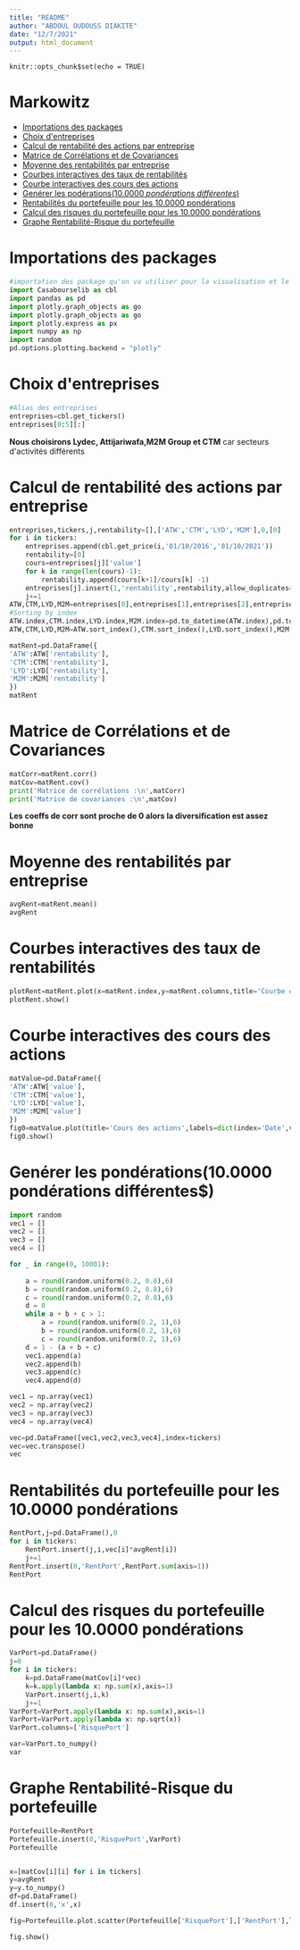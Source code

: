 ```yaml
---
title: "README"
author: "ABDOUL OUDOUSS DIAKITE"
date: "12/7/2021"
output: html_document
---
```


```{r setup, include=FALSE}
knitr::opts_chunk$set(echo = TRUE)
```


# Markowitz
- [Importations des packages](#Importations-des-packages)
- [Choix d'entreprises](#Choix-d'entreprises)
- [Calcul de rentabilité des actions par entreprise](#Calcul-de-rentabilité-des-actions-par-entreprise)
- [Matrice de Corrélations et de Covariances](#Matrice-de-Corrélations-et-de-Covariances)
- [Moyenne des rentabilités par entreprise](#Moyenne-des-rentabilités-par-entreprise)
- [Courbes interactives des taux de rentabilités](#Courbes-interactives-des-taux-de-rentabilités)
- [Courbe interactives des cours des actions](#Courbe-interactives-des-cours-des-actions)
- [Genérer les podérations($10.0000\; pondérations\;différentes$)](#Genérer-les-podérations($10.0000\;-pondérations\;différentes$))
- [Rentabilités du portefeuille pour les $10.0000$ pondérations](#Rentabilités-du-portefeuille-pour-les-$10.0000$-pondérations)
- [Calcul des risques du portefeuille pour les $10.0000$ pondérations](#Calcul-des-risques-du-portefeuille-pour-les-$10.0000$-pondérations)
- [Graphe Rentabilité-Risque du portefeuille](#Graphe-Rentabilité-Risque-du-portefeuille)

# Importations des packages

``` python
#importation des package qu'on va utiliser pour la visualisation et le traitement des données 
import Casabourselib as cbl
import pandas as pd 
import plotly.graph_objects as go
import plotly.graph_objects as go
import plotly.express as px
import numpy as np
import random
pd.options.plotting.backend = "plotly"
```

# Choix d'entreprises

```python
#Alias des entreprises
entreprises=cbl.get_tickers()
entreprises[0:5][:]
```

**Nous choisirons Lydec, Attijariwafa,M2M Group et CTM**
car secteurs d'activités différents

# Calcul de rentabilité des actions par entreprise

```python
entreprises,tickers,j,rentability=[],['ATW','CTM','LYD','M2M'],0,[0]
for i in tickers:
    entreprises.append(cbl.get_price(i,'01/10/2016','01/10/2021'))
    rentability=[0]
    cours=entreprises[j]['value']
    for k in range(len(cours)-1):
        rentability.append(cours[k+1]/cours[k] -1)
    entreprises[j].insert(1,'rentability',rentability,allow_duplicates=False)
    j+=1
ATW,CTM,LYD,M2M=entreprises[0],entreprises[1],entreprises[2],entreprises[3]
#Sorting by index
ATW.index,CTM.index,LYD.index,M2M.index=pd.to_datetime(ATW.index),pd.to_datetime(CTM.index),pd.to_datetime(LYD.index),pd.to_datetime(M2M.index)
ATW,CTM,LYD,M2M=ATW.sort_index(),CTM.sort_index(),LYD.sort_index(),M2M.sort_index()
```

```python
matRent=pd.DataFrame({
'ATW':ATW['rentability'],
'CTM':CTM['rentability'],
'LYD':LYD['rentability'],
'M2M':M2M['rentability']
})
matRent
```

# Matrice de Corrélations et de Covariances

```python
matCorr=matRent.corr()
matCov=matRent.cov()
print('Matrice de corrélations :\n',matCorr)
print('Matrice de covariances :\n',matCov)
```

**Les coeffs de corr sont proche de 0 alors la diversification est assez bonne**

# Moyenne des rentabilités par entreprise

```python
avgRent=matRent.mean()
avgRent
```

# Courbes interactives des taux de rentabilités

```python
plotRent=matRent.plot(x=matRent.index,y=matRent.columns,title='Courbe des taux de returns',labels=dict(index='Date',value='Rentabilité',variable='Entreprise'))
plotRent.show()
```

# Courbe interactives des cours des actions

```python
matValue=pd.DataFrame({
'ATW':ATW['value'],
'CTM':CTM['value'],
'LYD':LYD['value'],
'M2M':M2M['value']
})
fig0=matValue.plot(title='Cours des actions',labels=dict(index='Date',value='Cours'))
fig0.show()
```

# Genérer les pondérations(10.0000 pondérations différentes$)

```python
import random
vec1 = []
vec2 = []
vec3 = []
vec4 = []

for _ in range(0, 10001):
    
    a = round(random.uniform(0.2, 0.8),6)
    b = round(random.uniform(0.2, 0.8),6)
    c = round(random.uniform(0.2, 0.8),6)
    d = 0
    while a + b + c > 1:
        a = round(random.uniform(0.2, 1),6)
        b = round(random.uniform(0.2, 1),6)
        c = round(random.uniform(0.2, 1),6)
    d = 1 - (a + b + c)
    vec1.append(a)
    vec2.append(b)
    vec3.append(c)
    vec4.append(d)

vec1 = np.array(vec1)
vec2 = np.array(vec2)
vec3 = np.array(vec3)
vec4 = np.array(vec4)

vec=pd.DataFrame([vec1,vec2,vec3,vec4],index=tickers)
vec=vec.transpose()
vec
```
# Rentabilités du portefeuille pour les 10.0000 pondérations

```python
RentPort,j=pd.DataFrame(),0
for i in tickers:
    RentPort.insert(j,i,vec[i]*avgRent[i])
    j+=1
RentPort.insert(0,'RentPort',RentPort.sum(axis=1))
RentPort
```
# Calcul des risques du portefeuille pour les 10.0000 pondérations

```python
VarPort=pd.DataFrame()
j=0
for i in tickers:
    k=pd.DataFrame(matCov[i]*vec)
    k=k.apply(lambda x: np.sum(x),axis=1)
    VarPort.insert(j,i,k)
    j+=1
VarPort=VarPort.apply(lambda x: np.sum(x),axis=1)
VarPort=VarPort.apply(lambda x: np.sqrt(x))
VarPort.columns=['RisquePort']
```
```python
var=VarPort.to_numpy()
var
```
# Graphe Rentabilité-Risque du portefeuille
```python
Portefeuille=RentPort
Portefeuille.insert(0,'RisquePort',VarPort)
Portefeuille
```
```python

x=[matCov[i][i] for i in tickers]
y=avgRent
y=y.to_numpy()
df=pd.DataFrame()
df.insert(0,'x',x)
```
```python
fig=Portefeuille.plot.scatter(Portefeuille['RisquePort'],['RentPort'],labels=dict(index='Risque Portefeuille',value='Rentability'),title='Rent par Risque pris')

fig.show()
```
